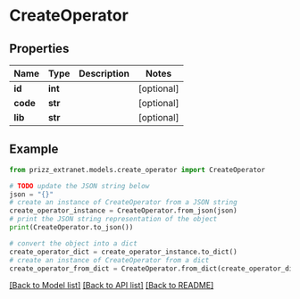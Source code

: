 # CreateOperator


## Properties

Name | Type | Description | Notes
------------ | ------------- | ------------- | -------------
**id** | **int** |  | [optional] 
**code** | **str** |  | [optional] 
**lib** | **str** |  | [optional] 

## Example

```python
from prizz_extranet.models.create_operator import CreateOperator

# TODO update the JSON string below
json = "{}"
# create an instance of CreateOperator from a JSON string
create_operator_instance = CreateOperator.from_json(json)
# print the JSON string representation of the object
print(CreateOperator.to_json())

# convert the object into a dict
create_operator_dict = create_operator_instance.to_dict()
# create an instance of CreateOperator from a dict
create_operator_from_dict = CreateOperator.from_dict(create_operator_dict)
```
[[Back to Model list]](../README.md#documentation-for-models) [[Back to API list]](../README.md#documentation-for-api-endpoints) [[Back to README]](../README.md)


